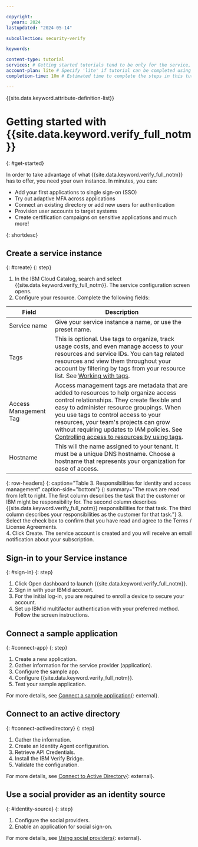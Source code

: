 ```yaml
---

copyright:
  years: 2024
lastupdated: "2024-05-14"

subcollection: security-verify

keywords: 

content-type: tutorial
services: # Getting started tutorials tend to be only for the service, so leave empty.
account-plan: lite # Specify 'lite' if tutorial can be completed using only Lite plan of your service; otherwise, specify 'paid'
completion-time: 10m # Estimated time to complete the steps in this tutorial. Minute values are supported up to 90 minutes. Whole hours are also supported; for example: 2h

---
```


{{site.data.keyword.attribute-definition-list}}

<!-- Name your file `getting-started.md` and include it in the Get started nav group in your toc.yaml file. -->


# Getting started with {{site.data.keyword.verify_full_notm}}
{: #get-started}

<!-- The title of your H1 should be Getting started with _service-name_, where _service-name_ is the non-trademarked short version keyref. -->
In order to take advantage of what {{site.data.keyword.verify_full_notm}} has to offer, you need your own instance. 
In minutes, you can:
- Add your first applications to single sign-on (SSO)
- Try out adaptive MFA across applications
- Connect an existing directory or add new users for authentication
- Provision user accounts to target systems
- Create certification campaigns on sensitive applications and much more!

{: shortdesc}

## Create a service instance
{: #create}
{: step}

1. In the IBM Cloud Catalog, search and select {{site.data.keyword.verify_full_notm}}. The service configuration screen opens.
2. Configure your resource. Complete the following fields:

|  Field | Description |
|----------|-----------------------|
|Service name| Give your service instance a name, or use the preset name. |
|Tags| This is optional. Use tags to organize, track usage costs, and even manage access to your resources and service IDs. You can tag related resources and view them throughout your account by filtering by tags from your resource list. See [Working with tags](docs/account?topic=account-tag).|
|Access Management Tag| Access management tags are metadata that are added to resources to help organize access control relationships. They create flexible and easy to administer resource groupings. When you use tags to control access to your resources, your team's projects can grow without requiring updates to IAM policies. See [Controlling access to resources by using tags](docs/account?topic=account-access-tags-tutorial).|
|Hostname| This will the name assigned to your tenant. It must be a unique DNS hostname. Choose a hostname that represents your organization for ease of access.|
{: row-headers}
{: caption="Table 3. Responsibilities for identity and access management" caption-side="bottom"}
{: summary="The rows are read from left to right. The first column describes the task that the customer or IBM might be responsibility for. The second column describes {{site.data.keyword.verify_full_notm}} responsibilities for that task. The third column describes your responsibilities as the customer for that task."}
3. Select the check box to confirm that you have read and agree to the Terms / License Agreements.	
4. Click Create. The service account is created and you will receive an email notification about your subscription.

## Sign-in to your Service instance
{: #sign-in}
{: step}

1. Click Open dashboard to launch {{site.data.keyword.verify_full_notm}}.
2. Sign in with your IBMid account.
3. For the initial log-in, you are required to enroll a device to secure your account.
4. Set up IBMid multifactor authentication with your preferred method. Follow the screen instructions.


## Connect a sample application
{: #connect-app}
{: step}
1. Create a new application.
2. Gather information for the service provider (application).
3. Configure the sample app.
4. Configure {{site.data.keyword.verify_full_notm}}.
5. Test your sample application.

For more details, see [Connect a sample application](https://docs.verify.ibm.com/verify/docs/getting-started-connect-a-sample-application){: external}.

## Connect to an active directory
{: #connect-activedirectory}
{: step}
1. Gather the information. 
2. Create an Identity Agent configuration.
3. Retrieve API Credentials.
4. Install the IBM Verify Bridge.
5. Validate the configuration.

For more details, see [Connect to Active Directory](https://docs.verify.ibm.com/verify/docs/connect-to-active-directory){: external}.

## Use a social provider as an identity source
{: #identity-source}
{: step}
1. Configure the social providers.
2. Enable an application for social sign-on.

For more details, see [Using social providers](https://docs.verify.ibm.com/verify/docs/identity-sources-1-connect-social-providers){: external}.

